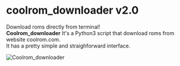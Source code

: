 # coolrom_downloader v2.0

Download roms directly from terminal!  
**Coolrom_downloader** It's a Python3 script that download roms from website coolrom.com.  
It has a pretty simple and straighforward interface.  

![Coolrom_downloader](https://raw.githubusercontent.com/victor-oliveira1/coolrom_downloader/master/coolrom_downloader.png)
